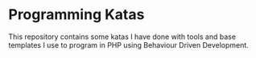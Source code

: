 # Programming Katas

This repository contains some katas I have done with tools and base templates I use to program in PHP using Behaviour Driven Development.

